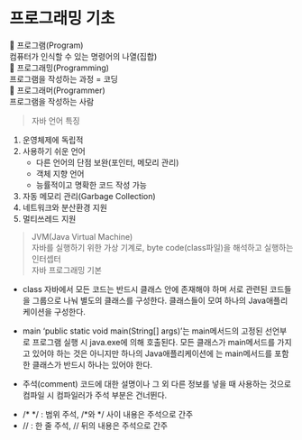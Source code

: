 프로그래밍 기초
===============
	프로그램(Program)  
	컴퓨터가 인식할 수 있는 명령어의 나열(집합)  
	프로그래밍(Programming)  
	프로그램을 작성하는 과정 = 코딩  
	프로그래머(Programmer)  
	프로그램을 작성하는 사람  

> 자바 언어 특징
1. 운영체제에 독립적  
2. 사용하기 쉬운 언어  
	+ 다른 언어의 단점 보완(포인터, 메모리 관리)  
	+ 객체 지향 언어  
	+ 능률적이고 명확한 코드 작성 가능  
3. 자동 메모리 관리(Garbage Collection)  
4. 네트워크와 분산환경 지원  
5. 멀티쓰레드 지원  

> JVM(Java Virtual Machine)  
 자바를 실행하기 위한 가상 기계로, byte code(class파일)을 해석하고 실행하는 인터셉터  
> 자바 프로그래밍 기본
* class
 자바에서 모든 코드는 반드시 클래스 안에 존재해야 하며 서로 관련된 코드들을 그룹으로 나눠 별도의 클래스를 구성한다. 클래스들이 모여 하나의 Java애플리케이션을 구성한다.  

* main
 ‘public static void main(String[] args)’는 main메서드의 고정된 선언부로 프로그램 실행 시 java.exe에 의해 호출된다. 모든 클래스가 main메서드를 가지고 있어야 하는 것은 아니지만 하나의 Java애플리케이션에 는 main메서드를 포함한 클래스가 반드시 하나는 있어야 한다.  

* 주석(comment)
 코드에 대한 설명이나 그 외 다른 정보를 넣을 때 사용하는 것으로 컴파일 시 컴파일러가 주석 부분은 건너뛴다.  
-	/* */ : 범위 주석, /*와 */ 사이 내용은 주석으로 간주  
-	// : 한 줄 주석, // 뒤의 내용은 주석으로 간주  
